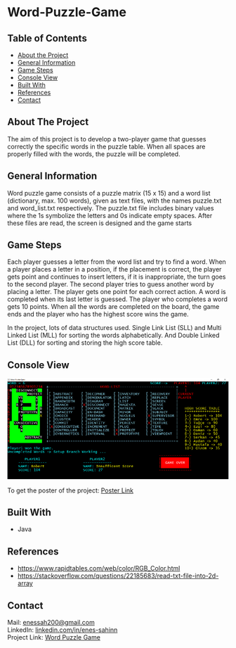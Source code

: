# Word-Puzzle-Game

## Table of Contents

* [About the Project](#about-the-project)
* [General Information](#general-information)
* [Game Steps](#game-steps)
* [Console View](#console-view)
* [Built With](#built-with)
* [References](#references)
* [Contact](#contact)

## About The Project
The aim of this project is to develop a two-player game that guesses correctly the specific words in the puzzle table. 
When all spaces are properly filled with the words, the puzzle will be completed.

## General Information
Word puzzle game consists of a puzzle matrix (15 x 15) and a word list (dictionary, max. 100 words), given as text files, with the names puzzle.txt and word_list.txt respectively. The puzzle.txt file includes binary values where the 1s symbolize the letters and 0s indicate empty spaces. After these files are read, the screen is designed and the game starts

## Game Steps
Each player guesses a letter from the word list and try to find a word. When a player places a letter in a position, 
if the placement is correct, the player gets point and continues to insert letters, if it is inappropriate, the turn goes to the second player. 
The second player tries to guess another word by placing a letter. The player gets one point for each correct action. A word is completed when its last letter 
is guessed. The player who completes a word gets 10 points. When all the words are completed on the board, the game ends and the player who has the highest score
wins the game. 

In the project, lots of data structures used. Single Link List (SLL) and Multi Linked List (MLL) for sorting the words alphabetically. And Double Linked List (DLL) for sorting and storing the high score table.

## Console View
![alt text](https://github.com/enes-sahinn/Word-Puzzle-Game/blob/master/console_view.PNG)

To get the poster of the project: [Poster Link](https://github.com/enes-sahinn/Word-Puzzle-Game/blob/master/poster.png)

## Built With
* Java

## References
* https://www.rapidtables.com/web/color/RGB_Color.html
* https://stackoverflow.com/questions/22185683/read-txt-file-into-2d-array

## Contact
Mail: enessah200@gmail.com\
LinkedIn: [linkedin.com/in/enes-sahinn](https://www.linkedin.com/in/enes-sahinn/)\
Project Link: [Word Puzzle Game](https://github.com/enes-sahinn/Word-Puzzle-Game)
